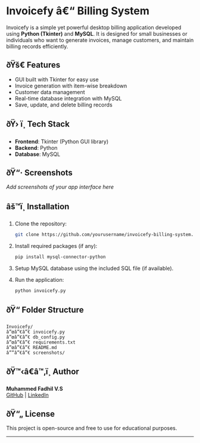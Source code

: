 
# Invoicefy â€“ Billing System

Invoicefy is a simple yet powerful desktop billing application developed using **Python (Tkinter)** and **MySQL**. 
It is designed for small businesses or individuals who want to generate invoices, manage customers, and maintain billing records efficiently.

## ðŸš€ Features

- GUI built with Tkinter for easy use
- Invoice generation with item-wise breakdown
- Customer data management
- Real-time database integration with MySQL
- Save, update, and delete billing records

## ðŸ› ï¸ Tech Stack

- **Frontend**: Tkinter (Python GUI library)
- **Backend**: Python
- **Database**: MySQL

## ðŸ“· Screenshots

*Add screenshots of your app interface here*

## âš™ï¸ Installation

1. Clone the repository:
   ```bash
   git clone https://github.com/yourusername/invoicefy-billing-system.git
   ```

2. Install required packages (if any):
   ```bash
   pip install mysql-connector-python
   ```

3. Setup MySQL database using the included SQL file (if available).

4. Run the application:
   ```bash
   python invoicefy.py
   ```

## ðŸ“ Folder Structure

```
Invoicefy/
â”œâ”€â”€ invoicefy.py
â”œâ”€â”€ db_config.py
â”œâ”€â”€ requirements.txt
â”œâ”€â”€ README.md
â””â”€â”€ screenshots/
```

## ðŸ™‹â€â™‚ï¸ Author

**Muhammed Fadhil V.S**  
[GitHub](https://github.com/fadhilvs) | [LinkedIn](https://linkedin.com/in/fadhilvs)

## ðŸ“„ License

This project is open-source and free to use for educational purposes.

---
